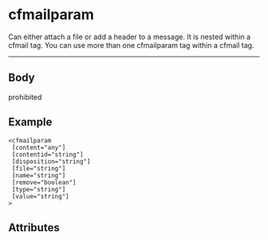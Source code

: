 # cfmailparam


Can either attach a file or add a header to a message. It is nested within a cfmail tag. You can
  use more than one cfmailparam tag within a cfmail tag.

---
## Body
prohibited

## Example
```
<cfmailparam
 [content="any"]
 [contentid="string"]
 [disposition="string"]
 [file="string"]
 [name="string"]
 [remove="boolean"]
 [type="string"]
 [value="string"]
>
```
## Attributes
